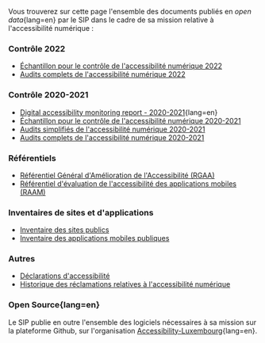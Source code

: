 Vous trouverez sur cette page l'ensemble des documents publiés en *open data*{lang=en} par le SIP dans le cadre de sa mission relative à l'accessibilité numérique :

### Contrôle 2022
- [Échantillon pour le contrôle de l'accessibilité numérique 2022](https://data.public.lu/fr/datasets/echantillon-pour-le-controle-de-laccessibilite-numerique-2022/)
- [Audits complets de l'accessibilité numérique 2022](https://data.public.lu/fr/datasets/audits-complets-de-laccessibilite-numerique-2022/)

### Contrôle 2020-2021
- [Digital accessibility monitoring report - 2020-2021](https://data.public.lu/fr/datasets/digital-accessibility-monitoring-report-2020-2021/){lang=en}
- [Échantillon pour le contrôle de l'accessibilité numérique 2020-2021](https://data.public.lu/fr/datasets/echantillon-pour-le-controle-de-laccessibilite-numerique-2020-2021/)
- [Audits simplifiés de l'accessibilité numérique 2020-2021](https://data.public.lu/fr/datasets/audits-simplifies-de-laccessibilite-numerique-2020-2021/)
- [Audits complets de l'accessibilité numérique 2020-2021](https://data.public.lu/fr/datasets/audits-complets-de-laccessibilite-numerique-2020-2021/)

### Référentiels
- [Référentiel Général d'Amélioration de l'Accessibilité (RGAA)](https://data.public.lu/fr/datasets/referentiel-general-damelioration-de-laccessibilite/)
- [Référentiel d'évaluation de l'accessibilité des applications mobiles (RAAM)](https://data.public.lu/fr/datasets/referentiel-devaluation-de-laccessibilite-des-applications-mobiles/)

### Inventaires de sites et d'applications 
- [Inventaire des sites publics](https://data.public.lu/fr/datasets/inventaire-des-sites-publics/)
- [Inventaire des applications mobiles publiques](https://data.public.lu/fr/datasets/inventaire-des-applications-mobiles-publiques/)

### Autres
- [Déclarations d'accessibilité](https://data.public.lu/fr/datasets/declarations-daccessibilite/)
- [Historique des réclamations relatives à l'accessibilité numérique](https://data.public.lu/fr/datasets/historique-des-reclamations-relatives-a-laccessibilite-numerique/)

### Open Source{lang=en}
Le SIP publie en outre l'ensemble des logiciels nécessaires à sa mission sur la plateforme Github, sur l'organisation [Accessibility-Luxembourg](https://github.com/accessibility-luxembourg){lang=en}.